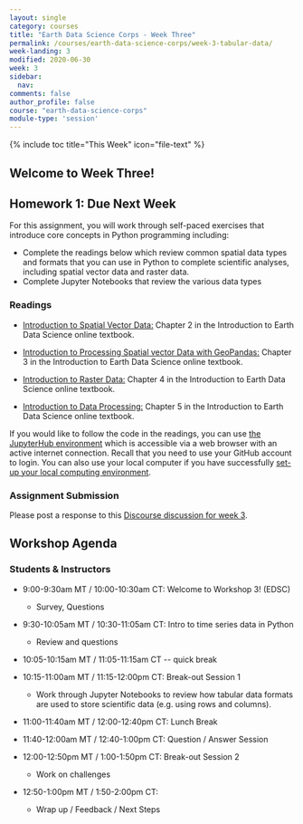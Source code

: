 ```yaml
---
layout: single
category: courses
title: "Earth Data Science Corps - Week Three"
permalink: /courses/earth-data-science-corps/week-3-tabular-data/
week-landing: 3
modified: 2020-06-30
week: 3
sidebar:
  nav:
comments: false
author_profile: false
course: "earth-data-science-corps"
module-type: 'session'
---
```

{% include toc title="This Week" icon="file-text" %}

<div class="notice--info" markdown="1">

## <i class="fa fa-ship" aria-hidden="true"></i> Welcome to Week Three!
</div>

## <i class="fa fa-pencil"></i> Homework 1: Due Next Week

For this assignment, you will work through self-paced exercises that introduce core concepts in Python programming including:
* Complete the readings below which review common spatial data types and formats that you can use in Python to complete scientific analyses, including spatial vector data and raster data.
* Complete Jupyter Notebooks that review the various data types


### Readings

* <a href="https://www.earthdatascience.org/courses/use-data-open-source-python/intro-vector-data-python/spatial-data-vector-shapefiles/">Introduction to Spatial Vector Data:</a> Chapter 2 in the Introduction to Earth Data Science online textbook.  

* <a href="https://www.earthdatascience.org/courses/use-data-open-source-python/intro-vector-data-python/vector-data-processing/">Introduction to Processing Spatial vector Data with GeoPandas:</a> Chapter 3 in the Introduction to Earth Data Science online textbook. 

* <a href="https://www.earthdatascience.org/courses/use-data-open-source-python/intro-raster-data-python/fundamentals-raster-data/">Introduction to Raster Data:</a> Chapter 4 in the Introduction to Earth Data Science online textbook. 

* <a href="https://www.earthdatascience.org/courses/use-data-open-source-python/intro-raster-data-python/raster-data-processing/">Introduction to Data Processing:</a> Chapter 5 in the Introduction to Earth Data Science online textbook. 

If you would like to follow the code in the readings, you can use <a href="https://hub.earthdatascience.org/edsc-hub/hub/login">the JupyterHub environment</a> which is accessible via a web browser with an active internet connection. Recall that you need to use your GitHub account to login.  You can also use your local computer if you have successfully <a href="https://www.earthdatascience.org/workshops/setup-earth-analytics-python/">set-up your local computing environment</a>.

###  Assignment Submission

Please post a response to this <a href="https://earthlab.earthdatascience.org/c/edsc-assignments/edsc-week-03-coding-activity/20">Discourse discussion for week 3</a>.


## <i class="fa fa-book"></i> Workshop Agenda

### Students & Instructors
* 9:00-9:30am MT / 10:00-10:30am CT: Welcome to Workshop 3! (EDSC)
    * Survey, Questions

* 9:30-10:05am MT / 10:30-11:05am CT: Intro to time series data in Python
    * Review and questions

* 10:05-10:15am MT / 11:05-11:15am CT -- quick break

* 10:15-11:00am MT / 11:15-12:00pm CT: Break-out Session 1
    * Work through Jupyter Notebooks to review how tabular data formats are used to store scientific data (e.g. using rows and columns). 

* 11:00-11:40am MT / 12:00-12:40pm CT: Lunch Break

* 11:40-12:00am MT / 12:40-1:00pm CT: Question / Answer Session

* 12:00-12:50pm MT / 1:00-1:50pm CT: Break-out Session 2
    * Work on challenges

* 12:50-1:00pm MT / 1:50-2:00pm CT: 
    * Wrap up / Feedback / Next Steps

